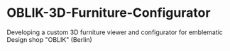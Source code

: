 # OBLIK-3D-Furniture-Configurator
Developing a custom 3D furniture viewer and configurator for emblematic Design shop "OBLIK" (Berlin)

